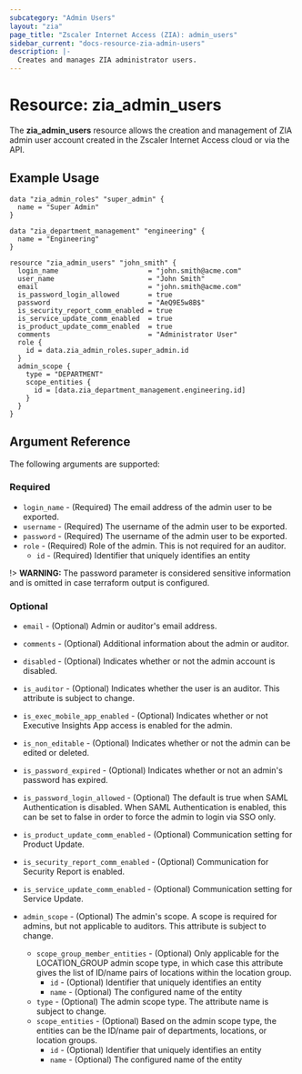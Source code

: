 ```yaml
---
subcategory: "Admin Users"
layout: "zia"
page_title: "Zscaler Internet Access (ZIA): admin_users"
sidebar_current: "docs-resource-zia-admin-users"
description: |-
  Creates and manages ZIA administrator users.
---
```


# Resource: zia_admin_users

The **zia_admin_users** resource allows the creation and management of ZIA admin user account created in the Zscaler Internet Access cloud or via the API.

## Example Usage

```hcl
data "zia_admin_roles" "super_admin" {
  name = "Super Admin"
}

data "zia_department_management" "engineering" {
  name = "Engineering"
}

resource "zia_admin_users" "john_smith" {
  login_name                      = "john.smith@acme.com"
  user_name                       = "John Smith"
  email                           = "john.smith@acme.com"
  is_password_login_allowed       = true
  password                        = "AeQ9E5w8B$"
  is_security_report_comm_enabled = true
  is_service_update_comm_enabled  = true
  is_product_update_comm_enabled  = true
  comments                        = "Administrator User"
  role {
    id = data.zia_admin_roles.super_admin.id
  }
  admin_scope {
    type = "DEPARTMENT"
    scope_entities {
      id = [data.zia_department_management.engineering.id]
    }
  }
}
```

## Argument Reference

The following arguments are supported:

### Required

* `login_name` - (Required) The email address of the admin user to be exported.
* `username` - (Required) The username of the admin user to be exported.
* `password` - (Required) The username of the admin user to be exported.
* `role` - (Required) Role of the admin. This is not required for an auditor.
  * `id` - (Required) Identifier that uniquely identifies an entity

!> **WARNING:** The password parameter is considered sensitive information and is omitted in case terraform output is configured.

### Optional

* `email` - (Optional) Admin or auditor's email address.
* `comments` - (Optional) Additional information about the admin or auditor.
* `disabled` - (Optional) Indicates whether or not the admin account is disabled.
* `is_auditor` - (Optional) Indicates whether the user is an auditor. This attribute is subject to change.
* `is_exec_mobile_app_enabled` - (Optional) Indicates whether or not Executive Insights App access is enabled for the admin.
* `is_non_editable` - (Optional) Indicates whether or not the admin can be edited or deleted.
* `is_password_expired` - (Optional) Indicates whether or not an admin's password has expired.
* `is_password_login_allowed` - (Optional) The default is true when SAML Authentication is disabled. When SAML Authentication is enabled, this can be set to false in order to force the admin to login via SSO only.
* `is_product_update_comm_enabled` - (Optional) Communication setting for Product Update.
* `is_security_report_comm_enabled` - (Optional) Communication for Security Report is enabled.
* `is_service_update_comm_enabled` - (Optional) Communication setting for Service Update.

* `admin_scope` - (Optional) The admin's scope. A scope is required for admins, but not applicable to auditors. This attribute is subject to change.
  * `scope_group_member_entities` - (Optional) Only applicable for the LOCATION_GROUP admin scope type, in which case this attribute gives the list of ID/name pairs of locations within the location group.
    * `id` - (Optional) Identifier that uniquely identifies an entity
    * `name` - (Optional) The configured name of the entity
  * `type` - (Optional) The admin scope type. The attribute name is subject to change.
  * `scope_entities` - (Optional) Based on the admin scope type, the entities can be the ID/name pair of departments, locations, or location groups.
    * `id` - (Optional) Identifier that uniquely identifies an entity
    * `name` - (Optional) The configured name of the entity
